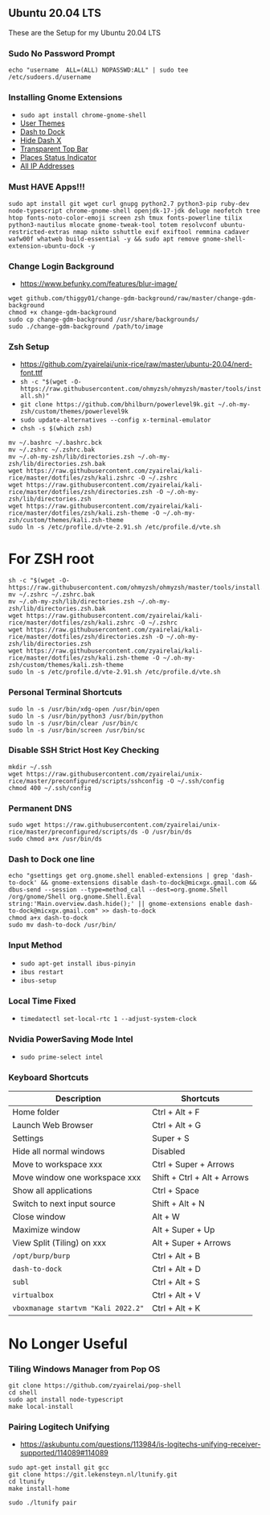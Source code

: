## Ubuntu 20.04 LTS
These are the Setup for my Ubuntu 20.04 LTS

### Sudo No Password Prompt
```
echo "username  ALL=(ALL) NOPASSWD:ALL" | sudo tee /etc/sudoers.d/username
```

### Installing Gnome Extensions
- `sudo apt install chrome-gnome-shell`
- [User Themes](https://extensions.gnome.org/extension/19/user-themes/)
- [Dash to Dock](https://extensions.gnome.org/extension/307/dash-to-dock/)
- [Hide Dash X](https://extensions.gnome.org/extension/805/hide-dash/)
- [Transparent Top Bar](https://extensions.gnome.org/extension/1708/transparent-top-bar/)
- [Places Status Indicator](https://extensions.gnome.org/extension/8/places-status-indicator/)
- [All IP Addresses](https://extensions.gnome.org/extension/3994/all-ip-addresses/)

### Must HAVE Apps!!!
```
sudo apt install git wget curl gnupg python2.7 python3-pip ruby-dev node-typescript chrome-gnome-shell openjdk-17-jdk deluge neofetch tree htop fonts-noto-color-emoji screen zsh tmux fonts-powerline tilix python3-nautilus mlocate gnome-tweak-tool totem resolvconf ubuntu-restricted-extras nmap nikto sshuttle exif exiftool remmina cadaver wafw00f whatweb build-essential -y && sudo apt remove gnome-shell-extension-ubuntu-dock -y
```

### Change Login Background
- https://www.befunky.com/features/blur-image/
```
wget github.com/thiggy01/change-gdm-background/raw/master/change-gdm-background
chmod +x change-gdm-background
sudo cp change-gdm-background /usr/share/backgrounds/
sudo ./change-gdm-background /path/to/image
```

### Zsh Setup
- https://github.com/zyairelai/unix-rice/raw/master/ubuntu-20.04/nerd-font.ttf
- `sh -c "$(wget -O- https://raw.githubusercontent.com/ohmyzsh/ohmyzsh/master/tools/install.sh)"`
- `git clone https://github.com/bhilburn/powerlevel9k.git ~/.oh-my-zsh/custom/themes/powerlevel9k`
- `sudo update-alternatives --config x-terminal-emulator`
- `chsh -s $(which zsh)`

```
mv ~/.bashrc ~/.bashrc.bck
mv ~/.zshrc ~/.zshrc.bak
mv ~/.oh-my-zsh/lib/directories.zsh ~/.oh-my-zsh/lib/directories.zsh.bak
wget https://raw.githubusercontent.com/zyairelai/kali-rice/master/dotfiles/zsh/kali.zshrc -O ~/.zshrc
wget https://raw.githubusercontent.com/zyairelai/kali-rice/master/dotfiles/zsh/directories.zsh -O ~/.oh-my-zsh/lib/directories.zsh
wget https://raw.githubusercontent.com/zyairelai/kali-rice/master/dotfiles/zsh/kali.zsh-theme -O ~/.oh-my-zsh/custom/themes/kali.zsh-theme
sudo ln -s /etc/profile.d/vte-2.91.sh /etc/profile.d/vte.sh
```

# For ZSH root
```
sh -c "$(wget -O- https://raw.githubusercontent.com/ohmyzsh/ohmyzsh/master/tools/install.sh)"
mv ~/.zshrc ~/.zshrc.bak
mv ~/.oh-my-zsh/lib/directories.zsh ~/.oh-my-zsh/lib/directories.zsh.bak
wget https://raw.githubusercontent.com/zyairelai/kali-rice/master/dotfiles/zsh/kali.zshrc -O ~/.zshrc
wget https://raw.githubusercontent.com/zyairelai/kali-rice/master/dotfiles/zsh/directories.zsh -O ~/.oh-my-zsh/lib/directories.zsh
wget https://raw.githubusercontent.com/zyairelai/kali-rice/master/dotfiles/zsh/kali.zsh-theme -O ~/.oh-my-zsh/custom/themes/kali.zsh-theme
sudo ln -s /etc/profile.d/vte-2.91.sh /etc/profile.d/vte.sh
```

### Personal Terminal Shortcuts
```
sudo ln -s /usr/bin/xdg-open /usr/bin/open
sudo ln -s /usr/bin/python3 /usr/bin/python
sudo ln -s /usr/bin/clear /usr/bin/c
sudo ln -s /usr/bin/screen /usr/bin/sc
```

### Disable SSH Strict Host Key Checking
```
mkdir ~/.ssh
wget https://raw.githubusercontent.com/zyairelai/unix-rice/master/preconfigured/scripts/sshconfig -O ~/.ssh/config
chmod 400 ~/.ssh/config
```

### Permanent DNS
```
sudo wget https://raw.githubusercontent.com/zyairelai/unix-rice/master/preconfigured/scripts/ds -O /usr/bin/ds
sudo chmod a+x /usr/bin/ds
```


### Dash to Dock one line
```
echo "gsettings get org.gnome.shell enabled-extensions | grep 'dash-to-dock' && gnome-extensions disable dash-to-dock@micxgx.gmail.com && dbus-send --session --type=method_call --dest=org.gnome.Shell /org/gnome/Shell org.gnome.Shell.Eval string:'Main.overview.dash.hide();' || gnome-extensions enable dash-to-dock@micxgx.gmail.com" >> dash-to-dock
chmod a+x dash-to-dock
sudo mv dash-to-dock /usr/bin/
```

### Input Method
- `sudo apt-get install ibus-pinyin`
- `ibus restart`
- `ibus-setup`

### Local Time Fixed
- `timedatectl set-local-rtc 1 --adjust-system-clock`

### Nvidia PowerSaving Mode Intel
- `sudo prime-select intel`

### Keyboard Shortcuts
| Description                              | Shortcuts                   | 
| ---------------------------------------- | --------------------------- |
| Home folder                              | Ctrl + Alt + F              | 
| Launch Web Browser                       | Ctrl + Alt + G              | 
| Settings                                 | Super + S                   | 
| Hide all normal windows                  | Disabled                    | 
| Move to workspace xxx                    | Ctrl + Super + Arrows       | 
| Move window one workspace xxx            | Shift + Ctrl + Alt + Arrows | 
| Show all applications                    | Ctrl + Space                | 
| Switch to next input source              | Shift + Alt + N             |
| Close window                             | Alt + W                     |
| Maximize window                          | Alt + Super + Up            |
| View Split (Tiling) on xxx               | Alt + Super + Arrows        |
| `/opt/burp/burp`                         | Ctrl + Alt + B              |
| `dash-to-dock`                           | Ctrl + Alt + D              |
| `subl`                                   | Ctrl + Alt + S              |
| `virtualbox`                             | Ctrl + Alt + V              |
| `vboxmanage startvm "Kali 2022.2"`       | Ctrl + Alt + K              |

# No Longer Useful 

### Tiling Windows Manager from Pop OS
```
git clone https://github.com/zyairelai/pop-shell
cd shell
sudo apt install node-typescript
make local-install
```

### Pairing Logitech Unifying
- https://askubuntu.com/questions/113984/is-logitechs-unifying-receiver-supported/114089#114089
```
sudo apt-get install git gcc
git clone https://git.lekensteyn.nl/ltunify.git
cd ltunify
make install-home

sudo ./ltunify pair
```
